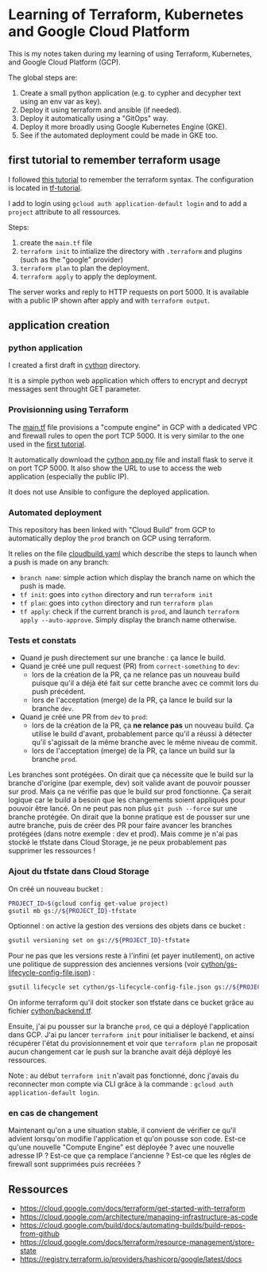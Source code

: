 # Learning of Terraform, Kubernetes and Google Cloud Platform

This is my notes taken during my learning of using Terraform, Kubernetes, and Google Cloud Platform (GCP).

The global steps are:

1. Create a small python application (e.g. to cypher and decypher text using an env var as key).
1. Deploy it using terraform and ansible (if needed).
1. Deploy it automatically using a "GitOps" way.
1. Deploy it more broadly using Google Kubernetes Engine (GKE).
1. See if the automated deployment could be made in GKE too.

## first tutorial to remember terraform usage

I followed [this tutorial](https://cloud.google.com/docs/terraform/get-started-with-terraform?hl=fr) to remember the terraform syntax.
The configuration is located in [tf-tutorial](./tf-tutorial).

I add to login using `gcloud auth application-default login` and to add a `project` attribute to all ressources.

Steps:

1. create the `main.tf` file
1. `terraform init` to intialize the directory with `.terraform` and plugins (such as the "google" provider)
1. `terraform plan` to plan the deployment.
1. `terraform apply` to apply the deployment.

The server works and reply to HTTP requests on port 5000.
It is available with a public IP shown after apply and with `terraform output`.

## application creation

### python application

I created a first draft in [cython](cython/) directory.

It is a simple python web application which offers to encrypt and decrypt messages sent throught GET parameter.

### Provisionning using Terraform

The [main.tf](cython/main.tf) file provisions a "compute engine" in GCP with a dedicated VPC and firewall rules to open the port TCP 5000.
It is very similar to the one used in the [first tutorial](tf-tutorial/).

It automatically download the [cython app.py](cython/app.py) file and install flask to serve it on port TCP 5000.
It also show the URL to use to access the web application (especially the public IP).

It does not use Ansible to configure the deployed application.

### Automated deployment

This repository has been linked with "Cloud Build" from GCP to automatically deploy the `prod` branch on GCP using terraform.

It relies on the file [cloudbuild.yaml](cloudbuild.yaml) which describe the steps to launch when a push is made on any branch:

* `branch name`: simple action which display the branch name on which the push is made.
* `tf init`: goes into `cython` directory and run `terraform init`
* `tf plan`: goes into `cython` directory and run `terraform plan`
* `tf apply`: check if the current branch is `prod`, and launch `terraform apply --auto-approve`. Simply display the branch name otherwise.

### Tests et constats

* Quand je push directement sur une branche : ça lance le build.
* Quand je créé une pull request (PR) from `correct-something` to `dev`:
  * lors de la création de la PR, ça ne relance pas un nouveau build puisque qu'il a déjà été fait sur cette branche avec ce commit lors du push précédent.
  * lors de l'acceptation (merge) de la PR, ça lance le build sur la branche `dev`.
* Quand je créé une PR from `dev` to `prod`:
  * lors de la création de la PR, ça **ne relance pas** un nouveau build. Ça utilise le build d'avant, probablement parce qu'il a réussi à détecter qu'il s'agissait de la même branche avec le même niveau de commit.
  * lors de l'acceptation (merge) de la PR, ça lance un build sur la branche `prod`.

Les branches sont protégées. On dirait que ça nécessite que le build sur la branche d'origine (par exemple, dev) soit valide avant de pouvoir pousser sur prod. Mais ça ne vérifie pas que le build sur prod fonctionne. Ça serait logique car le build a besoin que les changements soient appliqués pour pouvoir être lancé.
On ne peut pas non plus `git push --force` sur une branche protégée.
On dirait que la bonne pratique est de pousser sur une autre branche, puis de créer des PR pour faire avancer les branches protégées (dans notre exemple : dev et prod).
Mais comme je n'ai pas stocké le tfstate dans Cloud Storage, je ne peux probablement pas supprimer les ressources !

### Ajout du tfstate dans Cloud Storage

On créé un nouveau bucket :

``` bash
PROJECT_ID=$(gcloud config get-value project)
gsutil mb gs://${PROJECT_ID}-tfstate
```

Optionnel : on active la gestion des versions des objets dans ce bucket :

``` bash
gsutil versioning set on gs://${PROJECT_ID}-tfstate
```

Pour ne pas que les versions reste à l'infini (et payer inutilement), on active une politique de suppression des anciennes versions (voir [cython/gs-lifecycle-config-file.json](cython/gs-lifecycle-config-file.json)) :

``` bash
gsutil lifecycle set cython/gs-lifecycle-config-file.json gs://${PROJECT_ID}-tfstate
```

On informe terraform qu'il doit stocker son tfstate dans ce bucket grâce au fichier [cython/backend.tf](cython/backend.tf).

Ensuite, j'ai pu pousser sur la branche `prod`, ce qui a déployé l'application dans GCP.
J'ai pu lancer `terraform init` pour initialiser le backend, et ainsi récupérer l'état du provisionnement et voir que `terraform plan` ne proposait aucun changement car le push sur la branche avait déjà déployé les ressources.

Note : au début `terraform init` n'avait pas fonctionné, donc j'avais du reconnecter mon compte via CLI grâce à la commande : `gcloud auth application-default login`.

### en cas de changement

Maintenant qu'on a une situation stable, il convient de vérifier ce qu'il advient lorsqu'on modifie l'application et qu'on pousse son code.
Est-ce qu'une nouvelle "Compute Engine" est déployée ? avec une nouvelle adresse IP ? Est-ce que ça remplace l'ancienne ? Est-ce que les rêgles de firewall sont supprimées puis recréées ?

## Ressources

* <https://cloud.google.com/docs/terraform/get-started-with-terraform>
* <https://cloud.google.com/architecture/managing-infrastructure-as-code>
* <https://cloud.google.com/build/docs/automating-builds/build-repos-from-github>
* <https://cloud.google.com/docs/terraform/resource-management/store-state>
* <https://registry.terraform.io/providers/hashicorp/google/latest/docs>
